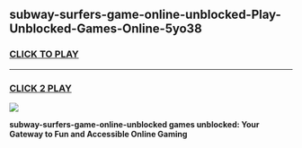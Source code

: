 
## subway-surfers-game-online-unblocked-Play-Unblocked-Games-Online-5yo38
<h3>
<a href="https://premium76.site?title=subway-surfers-game-online-unblocked&ref=25A">CLICK TO PLAY</a></h3>
<hr>

<h3>
<a href="https://premium76.site?title=subway-surfers-game-online-unblocked&ref=25A">CLICK 2 PLAY</a>
  
</h3>

<a href="https://premium76.site?title=subway-surfers-game-online-unblocked&ref=25A"><img src="https://clearcache.store/games.png"></a>


**subway-surfers-game-online-unblocked games unblocked: Your Gateway to Fun and Accessible Online Gaming**
